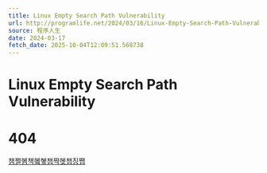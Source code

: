 ```yaml
---
title: Linux Empty Search Path Vulnerability
url: http://programlife.net/2024/03/16/Linux-Empty-Search-Path-Vulnerability/
source: 程序人生
date: 2024-03-17
fetch_date: 2025-10-04T12:09:51.568738
---
```


# Linux Empty Search Path Vulnerability

# 404

[챔쩔혬책혴혷챕짝혯챕징쨉](/)